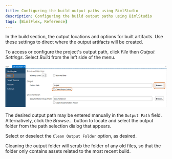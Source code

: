 ```yaml
---
title: Configuring the build output paths using BimlStudio
description: Configuring the build output paths using BimlStudio
tags: [BimlFlex, Reference]
---
```

In the build section, the output locations and options for built artifacts. Use these settings to direct where the output artifacts will be created.

To access or configure the project's output path, click *File* then *Output Settings*. Select *Build* from the left side of the menu.

![BimlStudio - Output Path Selection](images/bs-build-output-path.png "BimlStudio - Output Path Selection")

The desired output path may be entered manually in the `Output Path` field. Alternatively, click the *Browse...* button to locate and select the output folder from the path selection dialog that appears.

Select or deselect the `Clean Output Folder` option, as desired.

Cleaning the output folder will scrub the folder of any old files, so that the folder only contains assets related to the most recent build.
